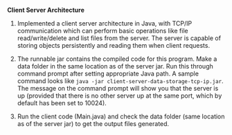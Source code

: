 **Client Server Architecture**

1. Implemented a client server architecture in Java, with TCP/IP communication which can perform basic operations like file read/write/delete and list files from the server. The server is capable of storing objects persistently and reading them when client requests.

2. The runnable jar contains the compiled code for this program. Make a data folder in the same location as of the server jar. Run this through command prompt after setting appropriate Java path. A sample command looks like `java -jar client-server-data-storage-tcp-ip.jar`. The message on the command prompt will show you that the server is up (provided that there is no other server up at the same port, which by default has been set to 10024).

3. Run the client code (Main.java) and check the data folder (same location as of the server jar) to get the output files generated. 
